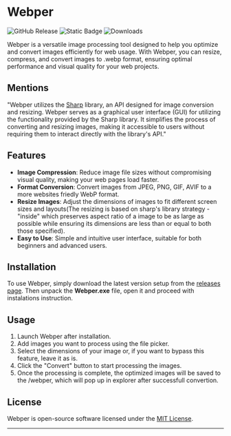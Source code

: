 # Webper
![GitHub Release](https://img.shields.io/github/v/release/SliskiPlumek/webper)
![Static Badge](https://img.shields.io/badge/platform-windows-blue)
![Downloads](https://img.shields.io/github/downloads/SliskiPlumek/webper/total)

Webper is a versatile image processing tool designed to help you optimize and convert images efficiently for web usage. With Webper, you can resize, compress, and convert images to .webp format, ensuring optimal performance and visual quality for your web projects.

## Mentions
"Webper utilizes the [Sharp](https://www.npmjs.com/package/sharp) library, an API designed for image conversion and resizing. Webper serves as a graphical user interface (GUI) for utilizing the functionality provided by the Sharp library. 
It simplifies the process of converting and resizing images, making it accessible to users without requiring them to interact directly with the library's API."

## Features

- **Image Compression**: Reduce image file sizes without compromising visual quality, making your web pages load faster.
- **Format Conversion**: Convert images from JPEG, PNG, GIF, AVIF to a more websites friedly WebP format.
- **Resize Images**: Adjust the dimensions of images to fit different screen sizes and layouts(The resizing is based on sharp's library strategy - "inside" which preserves aspect ratio of a image to be as large as possible while ensuring its dimensions are less than or equal to both those specified).
- **Easy to Use**: Simple and intuitive user interface, suitable for both beginners and advanced users.

## Installation

To use Webper, simply download the latest version setup from the [releases page](https://github.com/SliskiPlumek/webper/releases).
Then unpack the **Webper.exe** file, open it and proceed with instalations instruction.

## Usage

1. Launch Webper after installation.
2. Add images you want to process using the file picker.
3. Select the dimensions of your image or, if you want to bypass this feature, leave it as is.
4. Click the "Convert" button to start processing the images.
5. Once the processing is complete, the optimized images will be saved to the /webper, which will pop up in explorer after successfull convertion.

## License

Webper is open-source software licensed under the [MIT License](LICENSE).
****
